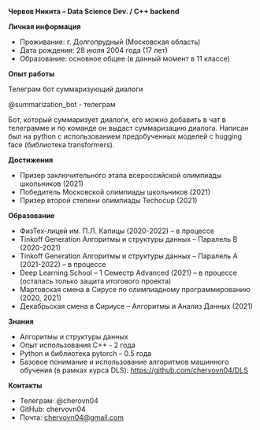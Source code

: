 **Червов Никита – Data Science Dev. / C++ backend**

**Личная информация**

* Проживание: г. Долгопрудный (Московская область)
* Дата рождения: 28 июля 2004 года (17 лет)
* Образование: основное общее (в данный момент в 11 классе)

**Опыт работы**

Телеграм бот суммаризующий диалоги

@summarization_bot - телеграм

Бот, который суммаризует диалоги, его можно добавить в чат в телеграмме и по команде он выдаст суммаризацию диалога. Написан был на python с использованием предобученных моделей с hugging face (библиотека transformers).

**Достижения**
* Призер заключительного этапа всероссийской олимпиады школьников (2021)
* Победитель Московской олимпиады школьников (2021)
* Призер второй степени олимпиады Techocup (2021)

**Образование**
* ФизТех-лицей им. П.Л. Капицы (2020-2022) – в процессе 
* Tinkoff Generation Алгоритмы и структуры данных – Паралель B (2020-2021)
* Tinkoff Generation Алгоритмы и структуры данных – Паралель A (2021-2022) – в процессе
* Deep Learning School – 1 Семестр Advanced (2021) – в процессе (осталась только защита итогового проекта)
* Мартовская смена в Сирусе по олимпиадному программированию (2020, 2021)
* Декабрьская смена в Сириусе – Алгоритмы и Анализ Данных (2021)

**Знания**
* Алгоритмы и структуры данных
* Опыт использования С++ - 2 года
* Python и библиотека pytorch – 0.5 года
* Базовое понимание и использование алгоритмов машинного обучения (в рамках курса DLS): https://github.com/chervovn04/DLS

**Контакты**
* Телеграм: @cherovn04
* GitHub: chervovn04
* Почта: chervovn04@gmail.com
